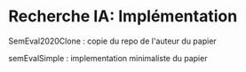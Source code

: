 # Recherche IA: Implémentation

SemEval2020Clone : copie du repo de l'auteur du papier

semEvalSimple : implementation minimaliste du papier
